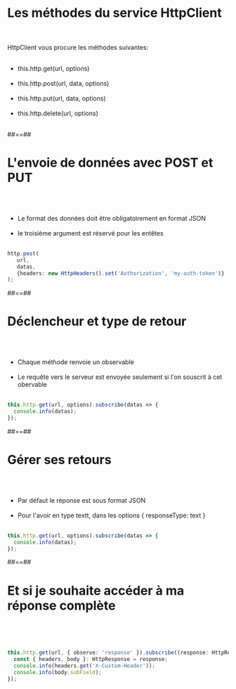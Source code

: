 <!-- .slide -->
# Les méthodes du service HttpClient
<br><br>
HttpClient vous procure les méthodes suivantes:<br><br>

- this.http.get(url, options)<br><br>
- this.http.post(url, data, options)<br><br>
- this.http.put(url, data, options)<br><br>
- this.http.delete(url, options)<br><br>

##==##
<!-- .slide: class="with-code inconsolata" -->
# L'envoie de données avec POST et PUT
<br><br>

- Le format des données doit être obligatoirement en format JSON<br><br>
- le troisième argument est réservé pour les entêtes<br><br>

```typescript
http.post(
   url,
   datas,
   {headers: new HttpHeaders().set('Authorization', 'my-auth-token')}
);
```
<!-- .element: class="big-code" -->

##==##
<!-- .slide: class="with-code inconsolata" -->
# Déclencheur et type de retour
<br><br>

- Chaque méthode renvoie un observable<br><br>
- Le requête vers le serveur est envoyée seulement si l'on souscrit à cet obervable<br><br>

```typescript
this.http.get(url, options).subscribe(datas => { 
  console.info(datas);
});
```
<!-- .element: class="big-code" -->

##==##

<!-- .slide: class="with-code inconsolata" -->
# Gérer ses retours
<br><br>

- Par défaut le réponse est sous format JSON<br><br>
- Pour l'avoir en type textt, dans les options { responseType: text }<br><br>

```typescript
this.http.get(url, options).subscribe(datas => {
  console.info(datas);
});
```
<!-- .element: class="big-code" -->

##==##
<!-- .slide: class="with-code inconsolata" -->
# Et si je souhaite accéder à ma réponse complète
<br><br><br>

```typescript
this.http.get(url, { observe: 'response' }).subscribe((response: HttpResponse)=> {
  const { headers, body }: HttpResponse = response;
  console.info(headers.get('X-Custom-Header'));
  console.info(body.subField);
});
```
<!-- .element: class="big-code" -->
